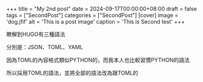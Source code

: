 +++
title = "My 2nd post"
date = 2024-09-17T00:00:00+08:00
draft = false
tags = ["SecondPost"]
categories = ["SecondPost"]
[cover]
    image = 'dog.jfif'
    alt = 'This is a post image'
    caption = 'This is Second test'
+++



瞭解到HUGO有三種語法

分別是：JSON、TOML、YAML

因為TOML的內容格式類似PYTHON的，而我本人也比較習慣PYTHON的語法

所以採用TOML的語法，並將全部的語法改為跟TOML的